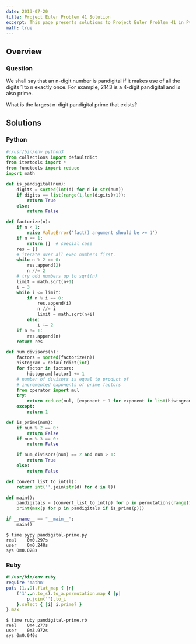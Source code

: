 ```yaml
---
date: 2013-07-20
title: Project Euler Problem 41 Solution
excerpt: This page presents solutions to Project Euler Problem 41 in Python and Ruby.
math: true
---
```



## Overview


### Question

We shall say that an n-digit number is pandigital if it makes use of all the 
digits 1 to n exactly once. For example, 2143 is a 4-digit pandigital and is 
also prime.

What is the largest n-digit pandigital prime that exists?






## Solutions

### Python

```python
#!/usr/bin/env python3
from collections import defaultdict
from itertools import *
from functools import reduce
import math

def is_pandigital(num):
    digits = sorted(int(d) for d in str(num))
    if digits == list(range(1,len(digits)+1)):
        return True
    else:
        return False

def factorize(n):
    if n < 1:
        raise ValueError('fact() argument should be >= 1')
    if n == 1:
        return []  # special case
    res = []
    # iterate over all even numbers first.
    while n % 2 == 0:
        res.append(2)
        n //= 2
    # try odd numbers up to sqrt(n)
    limit = math.sqrt(n+1)
    i = 3
    while i <= limit:
        if n % i == 0:
            res.append(i)
            n //= i
            limit = math.sqrt(n+i)
        else:
            i += 2
    if n != 1:
        res.append(n)
    return res

def num_divisors(n):
    factors = sorted(factorize(n))
    histogram = defaultdict(int)
    for factor in factors:
        histogram[factor] += 1
    # number of divisors is equal to product of 
    # incremented exponents of prime factors
    from operator import mul
    try:
        return reduce(mul, [exponent + 1 for exponent in list(histogram.values())])
    except:
        return 1

def is_prime(num):
    if num % 2 == 0:
        return False
    if num % 3 == 0:
        return False

    if num_divisors(num) == 2 and num > 1:
        return True
    else:
        return False

def convert_list_to_int(l):
    return int(''.join(str(d) for d in l))

def main():
    pandigitals = (convert_list_to_int(p) for p in permutations(range(1,8)))
    print(max(p for p in pandigitals if is_prime(p)))

if __name__ == "__main__":
    main()
```


```
$ time pypy pandigital-prime.py
real	0m0.297s
user	0m0.248s
sys	0m0.028s
```



### Ruby

```ruby
#!/usr/bin/env ruby
require 'mathn'
puts (1..9).flat_map { |n|
	('1'..n.to_s).to_a.permutation.map { |p|
		p.join('').to_i
	}.select { |i| i.prime? }
}.max
```


```
$ time ruby pandigital-prime.rb
real	0m4.277s
user	0m3.972s
sys	0m0.040s
```


